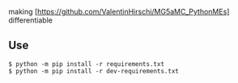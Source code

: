 making [https://github.com/ValentinHirschi/MG5aMC_PythonMEs] differentiable

## Use

```
$ python -m pip install -r requirements.txt
$ python -m pip install -r dev-requirements.txt
```
